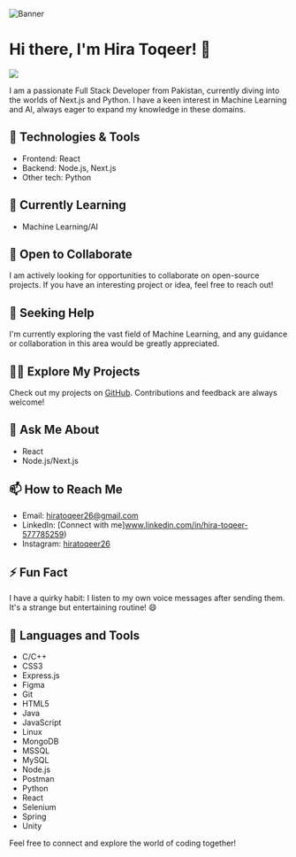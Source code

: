 ![Banner](https://camo.githubusercontent.com/eddbd74640cd9fb629e0c9d811b7e117a21db6845aabd6ac54352f7b06e85732/68747470733a2f2f686f6c6f70696e2e6d652f6d616964613132)

# Hi there, I'm Hira Toqeer! 👋

![](https://komarev.com/ghpvc/?username=HIRATOQEER&color=green)

I am a passionate Full Stack Developer from Pakistan, currently diving into the worlds of Next.js and Python. I have a keen interest in Machine Learning and AI, always eager to expand my knowledge in these domains.

## 🔧 Technologies & Tools
- Frontend: React
- Backend: Node.js, Next.js
- Other tech: Python

## 🌱 Currently Learning
- Machine Learning/AI

## 👯 Open to Collaborate
I am actively looking for opportunities to collaborate on open-source projects. If you have an interesting project or idea, feel free to reach out!

## 🤔 Seeking Help
I'm currently exploring the vast field of Machine Learning, and any guidance or collaboration in this area would be greatly appreciated.

## 👨‍💻 Explore My Projects
Check out my projects on [GitHub](https://github.com/HIRATOQEER). Contributions and feedback are always welcome!

## 💬 Ask Me About
- React
- Node.js/Next.js

## 📫 How to Reach Me
- Email: hiratoqeer26@gmail.com
- LinkedIn: [Connect with me]www.linkedin.com/in/hira-toqeer-577785259)
- Instagram: [hiratoqeer26](https://www.instagram.com/hiratoqeer26/?utm_source=qr&igsh=NHNuanl4a2Q1OTE0)

## ⚡ Fun Fact
I have a quirky habit: I listen to my own voice messages after sending them. It's a strange but entertaining routine! 😄

## 🚀 Languages and Tools
- C/C++
- CSS3
- Express.js
- Figma
- Git
- HTML5
- Java
- JavaScript
- Linux
- MongoDB
- MSSQL
- MySQL
- Node.js
- Postman
- Python
- React
- Selenium
- Spring
- Unity

Feel free to connect and explore the world of coding together! 
